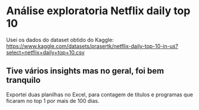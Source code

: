 # Análise exploratoria Netflix daily top 10
Usei os dados do dataset obtido do Kaggle:
https://www.kaggle.com/datasets/prasertk/netflix-daily-top-10-in-us?select=netflix+daily+top+10.csv

## Tive vários insights mas no geral, foi bem tranquilo
Exportei duas planilhas no Excel, para contagem de titulos e programas que ficaram no top 1 por mais de 100 dias.
